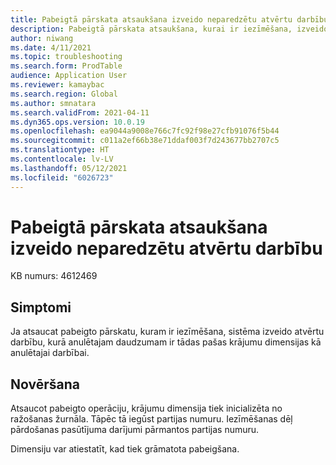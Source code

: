 ```yaml
---
title: Pabeigtā pārskata atsaukšana izveido neparedzētu atvērtu darbību
description: Pabeigtā pārskata atsaukšana, kurai ir iezīmēšana, izveido atvērtu darbību, kurā anulētajam daudzumam ir tādas pašas krājumu dimensijas kā anulētajai darbībai.
author: niwang
ms.date: 4/11/2021
ms.topic: troubleshooting
ms.search.form: ProdTable
audience: Application User
ms.reviewer: kamaybac
ms.search.region: Global
ms.author: smnatara
ms.search.validFrom: 2021-04-11
ms.dyn365.ops.version: 10.0.19
ms.openlocfilehash: ea9044a9008e766c7fc92f98e27cfb91076f5b44
ms.sourcegitcommit: c011a2ef66b38e71ddaf003f7d243677bb2707c5
ms.translationtype: HT
ms.contentlocale: lv-LV
ms.lasthandoff: 05/12/2021
ms.locfileid: "6026723"
---
```

# <a name="reversal-of-reporting-as-finished-creates-an-unexpected-open-transaction"></a>Pabeigtā pārskata atsaukšana izveido neparedzētu atvērtu darbību

KB numurs: 4612469

## <a name="symptoms"></a>Simptomi

Ja atsaucat pabeigto pārskatu, kuram ir iezīmēšana, sistēma izveido atvērtu darbību, kurā anulētajam daudzumam ir tādas pašas krājumu dimensijas kā anulētajai darbībai.

## <a name="resolution"></a>Novēršana

Atsaucot pabeigto operāciju, krājumu dimensija tiek inicializēta no ražošanas žurnāla. Tāpēc tā iegūst partijas numuru. Iezīmēšanas dēļ pārdošanas pasūtījuma darījumi pārmantos partijas numuru.

Dimensiju var atiestatīt, kad tiek grāmatota pabeigšana.
